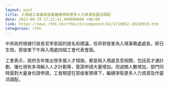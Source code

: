 ```yaml
---
layout: post
title: 入境處工會冀郭俊峯繼續爭取更多人力資源及靈活調配
date: 2023-09-19 17:22:41.000000000 +08:00
link: https://news.rthk.hk/rthk/ch/component/k2/1719052-20230919.htm
categories: rthk
---
```


中央政府根據行政長官李家超的提名和建議，任命郭俊峯為入境事務處處長，即日生效。郭俊峯下午與入境處四個工會代表會面。

工會表示，政府去年推出很多搶人才措施，都是與入境處息息相關，包括高才通計劃、優化現有多項輸入人才計劃等，簽證申請大量增加。而過關人數增加，部門同時面對大量身份證申請，工會期望在郭俊峯領導下，繼續爭取更多人力資源及作靈活調配。
